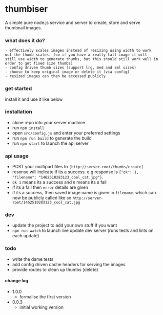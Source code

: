 # thumbiser
A simple pure node.js service and server to create, store and serve thumbnail images.


### what does it do?
```
- effectively scales images instead of resizing using width to work out the thumb scales. (so if you have a really tall image it will still use width to generate thumbs, but this should still work well in order to get fixed size thumbs)
- config driven thumb sizes (support lrg, med and sml sizes)
- choose to keep original image or delete it (via config)
- resized images can then be accessed publicly
```

### get started
install it and use it like below

### installation
- clone repo into your server machine
- run `npm install`
- open `src/config.js` and enter your preferred settings
- run `npm run build` to generate the build
- run `npm start` to launch the api server

### api usage
- POST your multipart files to `[http://server-root/thumbs/create]`
- resonse will indicate if its a success. e.g response is `{"ok": 1, "filename": "1462510283123_cool_cat.jpg"}`.
- `ok 1` means its a success and `0` means its a fail
- if its a fail then `error` details are given
- if its a success, then saved image name is given in `filename`. which can now be publicly called like so `http://server-root/1462510283123_cool_cat.jpg`

### dev
- update the project to add your own stuff if you want
- `npm run watch` to launch live update dev server (runs tests and lints on each update)

### todo
- write the dame tests
- add config driven cache headers for serving the images
- provide routes to clean up thumbs (delete)

#### change log
- 1.0.0
  - formalise the first version
- 0.0.3
  - initial working version
